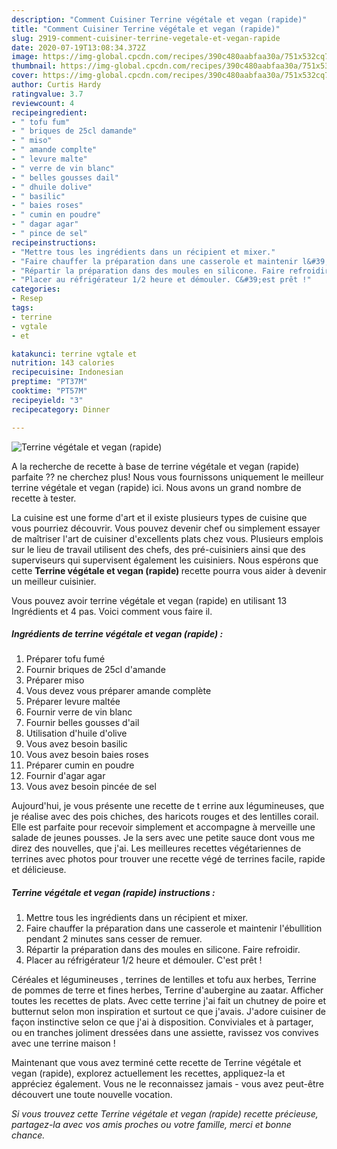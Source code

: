 ```yaml
---
description: "Comment Cuisiner Terrine végétale et vegan (rapide)"
title: "Comment Cuisiner Terrine végétale et vegan (rapide)"
slug: 2919-comment-cuisiner-terrine-vegetale-et-vegan-rapide
date: 2020-07-19T13:08:34.372Z
image: https://img-global.cpcdn.com/recipes/390c480aabfaa30a/751x532cq70/terrine-vegetale-et-vegan-rapide-photo-principale-de-la-recette.jpg
thumbnail: https://img-global.cpcdn.com/recipes/390c480aabfaa30a/751x532cq70/terrine-vegetale-et-vegan-rapide-photo-principale-de-la-recette.jpg
cover: https://img-global.cpcdn.com/recipes/390c480aabfaa30a/751x532cq70/terrine-vegetale-et-vegan-rapide-photo-principale-de-la-recette.jpg
author: Curtis Hardy
ratingvalue: 3.7
reviewcount: 4
recipeingredient:
- " tofu fum"
- " briques de 25cl damande"
- " miso"
- " amande complte"
- " levure malte"
- " verre de vin blanc"
- " belles gousses dail"
- " dhuile dolive"
- " basilic"
- " baies roses"
- " cumin en poudre"
- " dagar agar"
- " pince de sel"
recipeinstructions:
- "Mettre tous les ingrédients dans un récipient et mixer."
- "Faire chauffer la préparation dans une casserole et maintenir l&#39;ébullition pendant 2 minutes sans cesser de remuer."
- "Répartir la préparation dans des moules en silicone. Faire refroidir."
- "Placer au réfrigérateur 1/2 heure et démouler. C&#39;est prêt !"
categories:
- Resep
tags:
- terrine
- vgtale
- et

katakunci: terrine vgtale et 
nutrition: 143 calories
recipecuisine: Indonesian
preptime: "PT37M"
cooktime: "PT57M"
recipeyield: "3"
recipecategory: Dinner

---
```



![Terrine végétale et vegan (rapide)](https://img-global.cpcdn.com/recipes/390c480aabfaa30a/751x532cq70/terrine-vegetale-et-vegan-rapide-photo-principale-de-la-recette.jpg)

A la recherche de recette à base de terrine végétale et vegan (rapide) parfaite ?? ne cherchez plus! Nous vous fournissons uniquement le meilleur terrine végétale et vegan (rapide) ici. Nous avons un grand nombre de recette à tester.

La cuisine est une forme d'art et il existe plusieurs types de cuisine que vous pourriez découvrir. Vous pouvez devenir chef ou simplement essayer de maîtriser l'art de cuisiner d'excellents plats chez vous. Plusieurs emplois sur le lieu de travail utilisent des chefs, des pré-cuisiniers ainsi que des superviseurs qui supervisent également les cuisiniers. Nous espérons que cette <strong> Terrine végétale et vegan (rapide) </strong> recette pourra vous aider à devenir un meilleur cuisinier.

<!--inarticleads1-->

Vous pouvez avoir terrine végétale et vegan (rapide) en utilisant 13 Ingrédients et 4 pas. Voici comment vous faire il.

##### Ingrédients de terrine végétale et vegan (rapide) :

1. Préparer  tofu fumé
1. Fournir  briques de 25cl d&#39;amande
1. Préparer  miso
1. Vous devez vous préparer  amande complète
1. Préparer  levure maltée
1. Fournir  verre de vin blanc
1. Fournir  belles gousses d&#39;ail
1. Utilisation  d&#39;huile d&#39;olive
1. Vous avez besoin  basilic
1. Vous avez besoin  baies roses
1. Préparer  cumin en poudre
1. Fournir  d&#39;agar agar
1. Vous avez besoin  pincée de sel


Aujourd&#39;hui, je vous présente une recette de t errine aux légumineuses, que je réalise avec des pois chiches, des haricots rouges et des lentilles corail. Elle est parfaite pour recevoir simplement et accompagne à merveille une salade de jeunes pousses. Je la sers avec une petite sauce dont vous me direz des nouvelles, que j&#39;ai. Les meilleures recettes végétariennes de terrines avec photos pour trouver une recette végé de terrines facile, rapide et délicieuse. 

<!--inarticleads2-->

##### Terrine végétale et vegan (rapide) instructions :

1. Mettre tous les ingrédients dans un récipient et mixer.
1. Faire chauffer la préparation dans une casserole et maintenir l&#39;ébullition pendant 2 minutes sans cesser de remuer.
1. Répartir la préparation dans des moules en silicone. Faire refroidir.
1. Placer au réfrigérateur 1/2 heure et démouler. C&#39;est prêt !


Céréales et légumineuses , terrines de lentilles et tofu aux herbes, Terrine de pommes de terre et fines herbes, Terrine d&#39;aubergine au zaatar. Afficher toutes les recettes de plats. Avec cette terrine j&#39;ai fait un chutney de poire et butternut selon mon inspiration et surtout ce que j&#39;avais. J&#39;adore cuisiner de façon instinctive selon ce que j&#39;ai à disposition. Conviviales et à partager, ou en tranches joliment dressées dans une assiette, ravissez vos convives avec une terrine maison ! 

<!--inarticleads1-->

<p>
Maintenant que vous avez terminé cette recette de Terrine végétale et vegan (rapide), explorez actuellement les recettes, appliquez-la et appréciez également. Vous ne le reconnaissez jamais - vous avez peut-être découvert une toute nouvelle vocation.
</p>

<p>
<i>Si vous trouvez cette Terrine végétale et vegan (rapide) recette précieuse, partagez-la avec vos amis proches ou votre famille, merci et bonne chance.</i>
</p>
